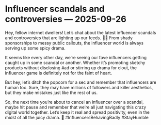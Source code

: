 # Influencer scandals and controversies — 2025-09-26

Hey, fellow internet dwellers! Let’s chat about the latest influencer scandals and controversies that are lighting up our feeds. 📱💥 From shady sponsorships to messy public callouts, the influencer world is always serving up some spicy drama.

It seems like every other day, we’re seeing our fave influencers getting caught up in some scandal or another. Whether it’s promoting sketchy products without disclosing #ad or stirring up drama for clout, the influencer game is definitely not for the faint of heart.

But hey, let’s ditch the popcorn for a sec and remember that influencers are human too. Sure, they may have millions of followers and killer aesthetics, but they make mistakes just like the rest of us.

So, the next time you’re about to cancel an influencer over a scandal, maybe hit pause and remember that we’re all just navigating this crazy digital world together. Let’s keep it real and spread positivity, even in the midst of all the juicy drama. 🌟 #InfluencersBehavingBadly #StayHumble
